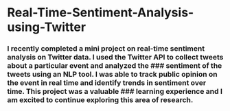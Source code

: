 # Real-Time-Sentiment-Analysis-using-Twitter


### I recently completed a mini project on real-time sentiment analysis on Twitter data. I used the Twitter API to collect tweets about a particular event and analyzed the ### sentiment of the tweets using an NLP tool. I was able to track public opinion on the event in real time and identify trends in sentiment over time. This project was a valuable ### learning experience and I am excited to continue exploring this area of research.
